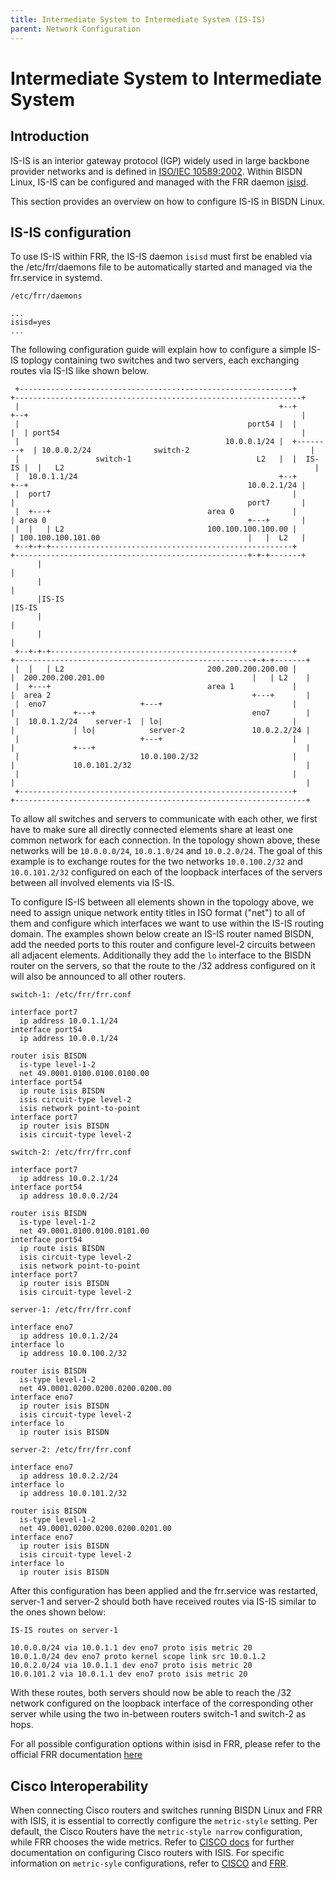 ```yaml
---
title: Intermediate System to Intermediate System (IS-IS)
parent: Network Configuration
---
```


# Intermediate System to Intermediate System

## Introduction

IS-IS is an interior gateway protocol (IGP) widely used in large backbone
provider networks and is defined in [ISO/IEC 10589:2002](https://www.iso.org/standard/30932.html).
Within BISDN Linux, IS-IS can be configured and managed with the FRR daemon
[isisd](http://docs.frrouting.org/en/latest/isisd.html).

This section provides an overview on how to configure IS-IS in BISDN Linux.

## IS-IS configuration

To use IS-IS within FRR, the IS-IS daemon `isisd` must first be enabled via the
/etc/frr/daemons file to be automatically started and managed via the
frr.service in systemd.

`/etc/frr/daemons`

```
...
isisd=yes
...
```

The following configuration guide will explain how to configure a simple IS-IS
toplogy containing two switches and two servers, each exchanging routes via
IS-IS like shown below.

```
 +-------------------------------------------------------------+        +----------------------------------------------------------------+
 |                                                          +--+        +--+                                                             |
 |                                                   port54 |  |        |  | port54                                                      |
 |                                              10.0.0.1/24 |  +--------+  | 10.0.0.2/24              switch-2                           |
 |                 switch-1                            L2   |  |  IS-IS |  |   L2                                                        |
 |  10.0.1.1/24                                             +--+        +--+                                                 10.0.2.1/24 |
 |  port7                                                      |        |                                                    port7       |
 |  +---+                                   area 0             |        | area 0                                             +---+       |
 |  |   | L2                                100.100.100.100.00 |        | 100.100.100.101.00                                 |   |  L2   |
 +--+-+-+------------------------------------------------------+        +----------------------------------------------------+-+-+-------+
      |                                                                                                                        |
      |                                                                                                                        |
      |IS-IS                                                                                                                   |IS-IS
      |                                                                                                                        |
      |                                                                                                                        |
 +--+-+-+------------------------------------------------------+       +-----------------------------------------------------+-+-+-------+
 |  |   | L2                                200.200.200.200.00 |       |  200.200.200.201.00                                 |   | L2    |
 |  +---+                                   area 1             |       |  area 2                                             +---+       |
 |  eno7                     +---+                             |       |             +---+                                   eno7        |
 |  10.0.1.2/24    server-1  | lo|                             |       |             | lo|            server-2               10.0.2.2/24 |
 |                           +---+                             |       |             +---+                                               |
 |                           10.0.100.2/32                     |       |             10.0.101.2/32                                       |
 |                                                             |       |                                                                 |
 +-------------------------------------------------------------+       +-----------------------------------------------------------------+
```

To allow all switches and servers to communicate with each other, we first have
to make sure all directly connected elements share at least one common network
for each connection. In the topology shown above, these networks will be
`10.0.0.0/24`, `10.0.1.0/24` and `10.0.2.0/24`. The goal of this example is to
exchange routes for the two networks `10.0.100.2/32` and `10.0.101.2/32`
configured on each of the loopback interfaces of the servers between all
involved elements via IS-IS.

To configure IS-IS between all elements shown in the topology above, we need to
assign unique network entity titles in ISO format ("net") to all of them and
configure which interfaces we want to use within the IS-IS routing domain. The
examples shown below create an IS-IS router named BISDN, add the needed ports
to this router and configure level-2 circuits between all adjacent elements.
Additionally they add the `lo` interface to the BISDN router on the servers, so
that the route to the /32 address configured on it will also be announced to
all other routers.

`switch-1: /etc/frr/frr.conf`

```
interface port7
  ip address 10.0.1.1/24
interface port54
  ip address 10.0.0.1/24

router isis BISDN
  is-type level-1-2
  net 49.0001.0100.0100.0100.00
interface port54
  ip route isis BISDN
  isis circuit-type level-2
  isis network point-to-point
interface port7
  ip router isis BISDN
  isis circuit-type level-2
```

`switch-2: /etc/frr/frr.conf`

```
interface port7
  ip address 10.0.2.1/24
interface port54
  ip address 10.0.0.2/24

router isis BISDN
  is-type level-1-2
  net 49.0001.0100.0100.0101.00
interface port54
  ip route isis BISDN
  isis circuit-type level-2
  isis network point-to-point
interface port7
  ip router isis BISDN
  isis circuit-type level-2
```

`server-1: /etc/frr/frr.conf`

```
interface eno7
  ip address 10.0.1.2/24
interface lo
  ip address 10.0.100.2/32

router isis BISDN
  is-type level-1-2
  net 49.0001.0200.0200.0200.0200.00
interface eno7
  ip router isis BISDN
  isis circuit-type level-2
interface lo
  ip router isis BISDN
```

`server-2: /etc/frr/frr.conf`

```
interface eno7
  ip address 10.0.2.2/24
interface lo
  ip address 10.0.101.2/32

router isis BISDN
  is-type level-1-2
  net 49.0001.0200.0200.0200.0201.00
interface eno7
  ip router isis BISDN
  isis circuit-type level-2
interface lo
  ip router isis BISDN
```

After this configuration has been applied and the frr.service was restarted,
server-1 and server-2 should both have received routes via IS-IS similar to the
ones shown below:

`IS-IS routes on server-1`

```
10.0.0.0/24 via 10.0.1.1 dev eno7 proto isis metric 20
10.0.1.0/24 dev eno7 proto kernel scope link src 10.0.1.2
10.0.2.0/24 via 10.0.1.1 dev eno7 proto isis metric 20
10.0.101.2 via 10.0.1.1 dev eno7 proto isis metric 20
```

With these routes, both servers should now be able to reach the /32 network
configured on the loopback interface of the corresponding other server while
using the two in-between routers switch-1 and switch-2 as hops.

For all possible configuration options within isisd in FRR, please refer to the
official FRR documentation [here](http://docs.frrouting.org/en/latest/isisd.html)

## Cisco Interoperability

When connecting Cisco routers and switches running BISDN Linux and FRR with ISIS, it is essential to correctly configure
the `metric-style` setting. Per default, the Cisco Routers have the `metric-style narrow` configuration,
while FRR chooses the wide metrics. Refer to [CISCO docs](https://www.cisco.com/c/en/us/support/docs/ip/integrated-intermediate-system-to-intermediate-system-is-is/13795-is-is-ip-config.html) for further documentation on configuring Cisco routers with ISIS. For specific information on `metric-syle` configurations, refer to [CISCO](https://www.cisco.com/c/en/us/td/docs/ios-xml/ios/iproute_isis/command/irs-cr-book/irs-l1.html#wp1681001735) and [FRR](http://docs.frrouting.org/en/latest/isisd.html#clicmd-metric-style[narrow|transition|wide]).
